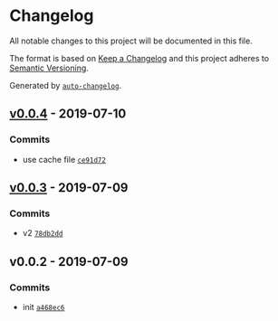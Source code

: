 # Changelog

All notable changes to this project will be documented in this file.

The format is based on [Keep a Changelog](https://keepachangelog.com/en/1.0.0/)
and this project adheres to [Semantic Versioning](https://semver.org/spec/v2.0.0.html).

Generated by [`auto-changelog`](https://github.com/CookPete/auto-changelog).

## [v0.0.4](https://github.com/netlify-labs/netlify-nextjs/compare/v0.0.3...v0.0.4) - 2019-07-10

### Commits

- use cache file [`ce91d72`](https://github.com/netlify-labs/netlify-nextjs/commit/ce91d72da431368631bb795ec854edc35bb9f018)

## [v0.0.3](https://github.com/netlify-labs/netlify-nextjs/compare/v0.0.2...v0.0.3) - 2019-07-09

### Commits

- v2 [`78db2dd`](https://github.com/netlify-labs/netlify-nextjs/commit/78db2dde827d479c84e155fae28f74614b663e8f)

## v0.0.2 - 2019-07-09

### Commits

- init [`a468ec6`](https://github.com/netlify-labs/netlify-nextjs/commit/a468ec653a4ab8753b57c4cac9f822add62d5e17)
